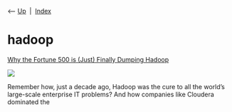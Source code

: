 <div class="nav">

⟵ [Up](index.html)  \|  [Index](index.html)

</div>

# hadoop

<div class="cards">

<div class="card">

<div class="card-title">

[Why the Fortune 500 is (Just) Finally Dumping
Hadoop](https://www.nextplatform.com/2021/02/17/why-the-fortune-500-is-finally-dumping-hadoop)

</div>

<div class="card-image">

[![](https://www.nextplatform.com/wp-content/uploads/2020/06/ab_hexgon-grid.jpg)](https://www.nextplatform.com/2021/02/17/why-the-fortune-500-is-finally-dumping-hadoop)

</div>

Remember how, just a decade ago, Hadoop was the cure to all the world’s
large-scale enterprise IT problems? And how companies like Cloudera
dominated the

</div>

</div>
